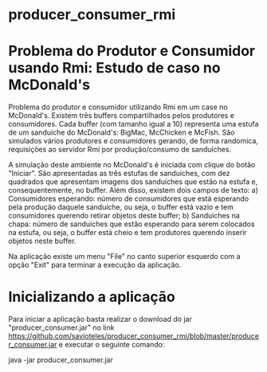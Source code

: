 producer_consumer_rmi
=====================

# Problema do Produtor e Consumidor usando Rmi: Estudo de caso no McDonald's

Problema do produtor e consumidor utilizando Rmi em um case no McDonald's. Existem três buffers compartilhados pelos produtores e consumidores. 
Cada buffer (com tamanho igual a 10) representa uma estufa de um sanduíche do McDonald's: BigMac, McChicken e McFish.
São simulados vários produtores e consumidores gerando, de forma randomica, requisições ao servidor Rmi por produção/consumo de sanduíches.

A simulação deste ambiente no McDonald's é iniciada com clique do botão "Iniciar". São apresentadas as três estufas de sanduíches, com dez quadrados que apresentam imagens dos sanduíches que estão na estufa e, consequentemente, no buffer. Além disso, existem dois campos de texto: a) Consumidores esperando: número de consumidores que está esperando pela produção daquele sanduíche, ou seja, o buffer está vazio e tem consumidores querendo retirar objetos deste buffer; b) Sanduíches na chapa: número de sanduíches que estão esperando para serem colocados na estufa, ou seja, o buffer está cheio e tem produtores querendo inserir objetos neste buffer.

Na aplicação existe um menu "File" no canto superior esquerdo com a opção "Exit" para terminar a execução da aplicação.

# Inicializando a aplicação

Para iniciar a aplicação basta realizar o download do jar "producer_consumer.jar" no link https://github.com/savioteles/producer_consumer_rmi/blob/master/producer_consumer.jar e executar o seguinte comando:

java -jar producer_consumer.jar 

